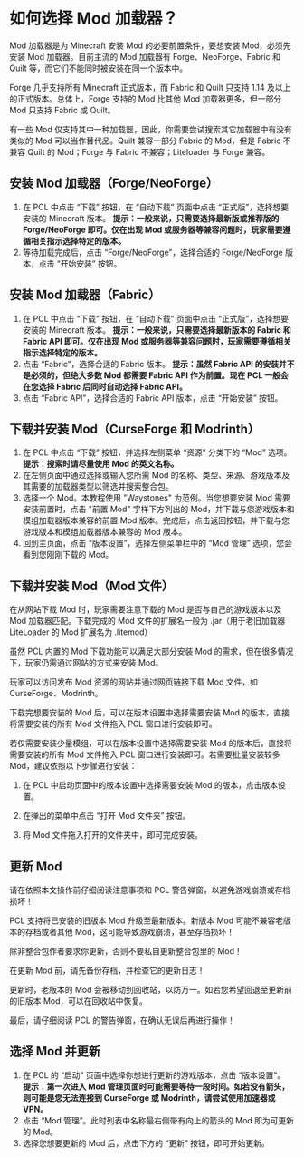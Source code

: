 # 如何选择 Mod 加载器？

Mod 加载器是为 Minecraft 安装 Mod 的必要前置条件，要想安装 Mod，必须先安装 Mod 加载器。目前主流的 Mod 加载器有 Forge、NeoForge、Fabric 和 Quilt 等，而它们不能同时被安装在同一个版本中。

Forge 几乎支持所有 Minecraft 正式版本，而 Fabric 和 Quilt 只支持 1.14 及以上的正式版本。总体上，Forge 支持的 Mod 比其他 Mod 加载器更多，但一部分 Mod 只支持 Fabric 或 Quilt。

有一些 Mod 仅支持其中一种加载器，因此，你需要尝试搜索其它加载器中有没有类似的 Mod 可以当作替代品。Quilt 兼容一部分 Fabric 的 Mod，但是 Fabric 不兼容 Quilt 的 Mod；Forge 与 Fabric 不兼容；Liteloader 与 Forge 兼容。

## 安装 Mod 加载器（Forge/NeoForge）

1. 在 PCL 中点击 “下载” 按钮，在 “自动下载” 页面中点击 “正式版”，选择想要安装的 Minecraft 版本。
**提示：一般来说，只需要选择最新版或推荐版的 Forge/NeoForge 即可。仅在出现 Mod 或服务器等兼容问题时，玩家需要遵循相关指示选择特定的版本。**
2. 等待加载完成后，点击 “Forge/NeoForge”，选择合适的 Forge/NeoForge 版本，点击 “开始安装” 按钮。

## 安装 Mod 加载器（Fabric）

1. 在 PCL 中点击 “下载” 按钮，在 “自动下载” 页面中点击 “正式版”，选择想要安装的 Minecraft 版本。
**提示：一般来说，只需要选择最新版本的 Fabric 和 Fabric API 即可。仅在出现 Mod 或服务器等兼容问题时，玩家需要遵循相关指示选择特定的版本。**
2. 点击 “Fabric”，选择合适的 Fabric 版本。
**提示：虽然 Fabric API 的安装并不是必须的，但绝大多数 Mod 都需要 Fabric API 作为前置。现在 PCL 一般会在您选择 Fabric 后同时自动选择 Fabric API。**
3. 点击 “Fabric API”，选择合适的 Fabric API 版本，点击 “开始安装” 按钮。

## 下载并安装 Mod（CurseForge 和 Modrinth）

1. 在 PCL 中点击 “下载” 按钮，并选择左侧菜单 “资源” 分类下的 “Mod” 选项。
**提示：搜索时请尽量使用 Mod 的英文名称。**
2. 在左侧页面中通过选择或输入您所需 Mod 的名称、类型、来源、游戏版本及其需要的加载器类型以筛选并搜索整合包。
3. 选择一个 Mod。本教程使用 "Waystones" 为范例。当您想要安装 Mod 需要安装前置时，点击 "前置 Mod" 字样下方列出的 Mod，并下载与您游戏版本和模组加载器版本兼容的前置 Mod 版本。完成后，点击返回按钮，并下载与您游戏版本和模组加载器版本兼容的 Mod 版本。
4. 回到主页面，点击 “版本设置”，选择左侧菜单栏中的 “Mod 管理” 选项，您会看到您刚刚下载的 Mod。

## 下载并安装 Mod（Mod 文件）

在从网站下载 Mod 时，玩家需要注意下载的 Mod 是否与自己的游戏版本以及 Mod 加载器匹配。下载完成的 Mod 文件的扩展名一般为 .jar（用于老旧加载器 LiteLoader 的 Mod 扩展名为 .litemod）

虽然 PCL 内置的 Mod 下载功能可以满足大部分安装 Mod 的需求，但在很多情况下，玩家仍需通过网站的方式来安装 Mod。

玩家可以访问发布 Mod 资源的网站并通过网页链接下载 Mod 文件，如 CurseForge、Modrinth。

下载完想要安装的 Mod 后，可以在版本设置中选择需要安装 Mod 的版本，直接将需要安装的所有 Mod 文件拖入 PCL 窗口进行安装即可。

若仅需要安装少量模组，可以在版本设置中选择需要安装 Mod 的版本后，直接将需要安装的所有 Mod 文件拖入 PCL 窗口进行安装即可。若需要批量安装较多 Mod，建议依照以下步骤进行安装：

1. 在 PCL 中启动页面中的版本设置中选择需要安装 Mod 的版本，点击版本设置。

2. 在弹出的菜单中点击 “打开 Mod 文件夹” 按钮。

3. 将 Mod 文件拖入打开的文件夹中，即可完成安装。

## 更新 Mod

请在依照本文操作前仔细阅读注意事项和 PCL 警告弹窗，以避免游戏崩溃或存档损坏！

PCL 支持将已安装的旧版本 Mod 升级至最新版本。新版本 Mod 可能不兼容老版本的存档或者其他 Mod，这可能导致游戏崩溃，甚至存档损坏！

除非整合包作者要求你更新，否则不要私自更新整合包里的 Mod！

在更新 Mod 前，请先备份存档，并检查它的更新日志！

更新时，老版本的 Mod 会被移动到回收站，以防万一。如若您希望回退至更新前的旧版本 Mod，可以在回收站中恢复。

最后，请仔细阅读 PCL 的警告弹窗，在确认无误后再进行操作！

## 选择 Mod 并更新

1. 在 PCL 的 “启动” 页面中选择你想进行更新的游戏版本，点击 “版本设置”。
**提示：第一次进入 Mod 管理页面时可能需要等待一段时间。如若没有箭头，则可能是您无法连接到 CurseForge 或 Modrinth，请尝试使用加速器或 VPN。**
2. 点击 “Mod 管理”。此时列表中名称最右侧带有向上的箭头的 Mod 即为可更新的 Mod。
3. 选择您想要更新的 Mod 后，点击下方的 “更新” 按钮，即可开始更新。
